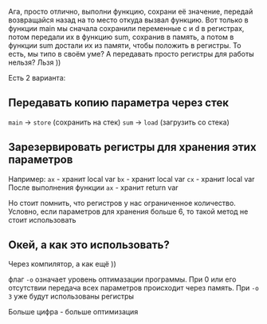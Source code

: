 Ага, просто отлично, выполни функцию, сохрани её значение, передай возвращайся назад на то место откуда вызвал функцию. Вот только в функции main мы сначала сохранили переменные c и d в регистрах, потом передали их в функцию sum, сохранив в память, а потом в функции sum достали их из памяти, чтобы положить в регистры. То есть, мы типо в своём уме? А передавать просто регистры для работы нельзя? Льзя ))

Есть 2 варианта:

## Передавать копию параметра через стек
`main` -> `store` (сохранить на стек)
`sum` -> `load` (загрузить со стека)

## Зарезервировать регистры для хранения этих параметров
Например:
`ax` - хранит local var
`bx` - хранит local var
`cx` - хранит local var
	После выполнения функции
	`ax` - хранит return var

Но стоит помнить, что регистров у нас ограниченное количество. Условно, если параметров для хранения больше 6, то такой метод не стоит использовать

## Окей, а как это использовать?
Через компилятор, а как ещё ))

флаг `-o` означает уровень оптимазации программы. При 0 или его отсутствии передача всех параметров происходит через память. При `-o 3` уже будут использованы регистры

Больше цифра - больше оптимизация